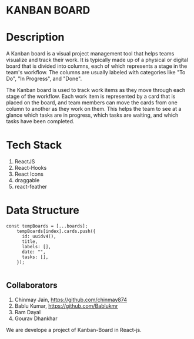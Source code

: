 # KANBAN BOARD

# Description

A Kanban board is a visual project management tool that helps teams visualize and track their work. It is typically made up of a physical or digital board that is divided into columns, each of which represents a stage in the team's workflow. The columns are usually labeled with categories like "To Do", "In Progress", and "Done".

The Kanban board is used to track work items as they move through each stage of the workflow. Each work item is represented by a card that is placed on the board, and team members can move the cards from one column to another as they work on them. This helps the team to see at a glance which tasks are in progress, which tasks are waiting, and which tasks have been completed.

# Tech Stack
1. ReactJS
2. React-Hooks
3. React Icons
4. draggable
5. react-feather

# Data Structure
```
const tempBoards = [...boards];
    tempBoards[index].cards.push({
      id: uuidv4(),
      title,
      labels: [],
      date: "",
      tasks: [],
    });
 
```

## Collaborators
1. Chinmay Jain, https://github.com/chinmay874
2. Bablu Kumar, https://github.com/Bablukmr
3. Ram Dayal
4. Gourav Dhankhar

We are develope a project of Kanban-Board in React-js.

